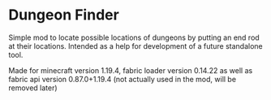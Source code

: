 # Dungeon Finder
Simple mod to locate possible locations of dungeons by putting an end rod at their locations. Intended as a help for development of a future standalone tool.

Made for minecraft version 1.19.4, fabric loader version 0.14.22 as well as fabric api version 0.87.0+1.19.4 (not actually used in the mod, will be removed later)
